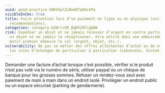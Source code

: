 ```yaml
---
uuid: good-practice-5NKhhplZcBemDTp6Dx1Pq
visibleInCms: true
title: Faire attention lors d’un paiement en ligne ou en physique (voir
  recommandations).
categories: category-b2NrlcXR_BqRhZ9FigQAW
risk: Expédier un objet et ne jamais recevoir d’argent en contre partie, acheter
  un objet et ne jamais le réceptionner, être attiré dans une embuscade dont le
  motif premier demeure le vol (argent, objet, etc.).
vulnerability: Ne pas se méfier des offres alléchantes d’achat ou de vente sur
  les sites d’échanges de particulier à particulier (Leboncoin, Vinted, etc.).
---
```

Demander une facture d’achat lorsque c’est possible, vérifier si le produit n’est pas volé via le numéro de série, utiliser paypal ou un chèque de banque pour les grosses sommes. Refuser un rendez-vous seul avec paiement de main à main dans un endroit isolé. Privilégier un endroit public ou un espace sécurisé (parking de gendarmerie).